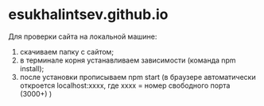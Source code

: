 # esukhalintsev.github.io

Для проверки сайта на локальной машине:

1) скачиваем папку с сайтом;
2) в терминале корня устанавливаем зависимости (команда npm install);
3) после установки прописываем npm start (в браузере автоматически откроется localhost:xxxx, где xxxx = номер свободного порта (3000+) )
